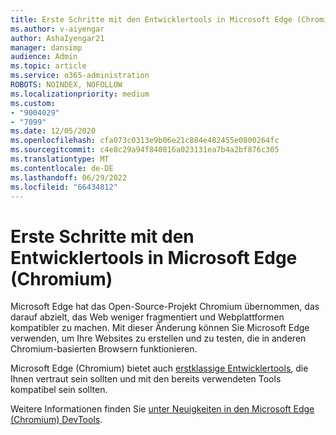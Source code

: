 ```yaml
---
title: Erste Schritte mit den Entwicklertools in Microsoft Edge (Chromium)
ms.author: v-aiyengar
author: AshaIyengar21
manager: dansimp
audience: Admin
ms.topic: article
ms.service: o365-administration
ROBOTS: NOINDEX, NOFOLLOW
ms.localizationpriority: medium
ms.custom:
- "9004029"
- "7099"
ms.date: 12/05/2020
ms.openlocfilehash: cfa073c0313e9b06e21c884e482455e0800264fc
ms.sourcegitcommit: c4e8c29a94f840816a023131ea7b4a2bf876c305
ms.translationtype: MT
ms.contentlocale: de-DE
ms.lasthandoff: 06/29/2022
ms.locfileid: "66434812"
---
```

# <a name="get-started-with-the-developer-tools-in-microsoft-edge-chromium"></a>Erste Schritte mit den Entwicklertools in Microsoft Edge (Chromium)

Microsoft Edge hat das Open-Source-Projekt Chromium übernommen, das darauf abzielt, das Web weniger fragmentiert und Webplattformen kompatibler zu machen. Mit dieser Änderung können Sie Microsoft Edge verwenden, um Ihre Websites zu erstellen und zu testen, die in anderen Chromium-basierten Browsern funktionieren.

Microsoft Edge (Chromium) bietet auch [erstklassige Entwicklertools](https://go.microsoft.com/fwlink/?linkid=2134941), die Ihnen vertraut sein sollten und mit den bereits verwendeten Tools kompatibel sein sollten.

Weitere Informationen finden Sie [unter Neuigkeiten in den Microsoft Edge (Chromium) DevTools](https://go.microsoft.com/fwlink/?linkid=2135020).